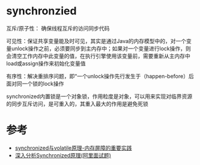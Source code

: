 # synchronzied

互斥/原子性： 确保线程互斥的访问同步代码

可见性：保证共享变量能及时可见，其实是通过Java的内存模型中的，对一个变量unlock操作之前，必须要同步到主内存中；如果对一个变量进行lock操作，则会清空工作内存中此变量的值，在执行引擎使用该变量前，需要重新从主内存中load或assign操作来初始化变量值

有序性：解决重排序问题，即“一个unlock操作先行发生于（happen-before）后面对同一个锁的lock操作

synchronized内置锁是一个对象锁，作用粒度是对象，可以用来实现对临界资源的同步互斥访问，是可重入的，其重入最大的作用是避免死锁


# 参考
- [synchronized与volatile原理-内存屏障的重要实践](https://www.cnblogs.com/lemos/p/9252342.html)
- [深入分析Synchronized原理(阿里面试题)](https://www.cnblogs.com/aspirant/p/11470858.html)
